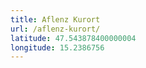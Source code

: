 ```yaml
---
title: Aflenz Kurort
url: /aflenz-kurort/
latitude: 47.543878400000004
longitude: 15.2386756
---
```

